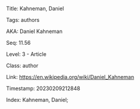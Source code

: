 Title:  Kahneman, Daniel

Tags:   authors

AKA:    Daniel Kahneman

Seq:    11.56

Level:  3 - Article

Class:  author

Link:   https://en.wikipedia.org/wiki/Daniel_Kahneman

Timestamp: 20230209212848

Index:  Kahneman, Daniel; 
